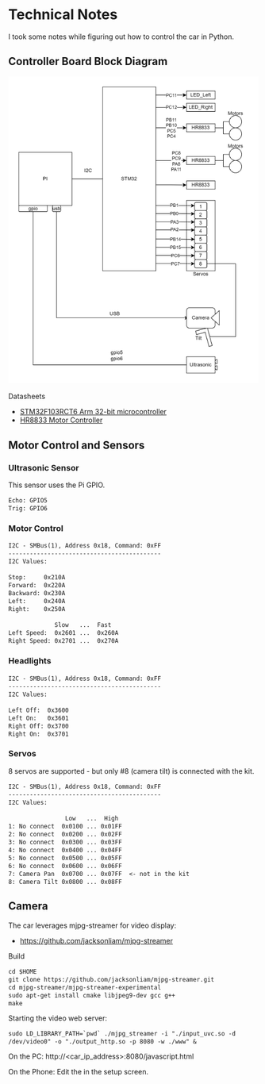 # Technical Notes

I took some notes while figuring out how to control the car in Python.

## Controller Board Block Diagram

![](./assets/block_diagram.png)

Datasheets

- [STM32F103RCT6 Arm 32-bit microcontroller](./datasheets/stm32f103rct6.en.CD00191185.pdf)
- [HR8833 Motor Controller](./datasheets/HR8833_Datasheet_EN_V2.1.pdf)

## Motor Control and Sensors

### Ultrasonic Sensor

This sensor uses the Pi GPIO.

```
Echo: GPIO5
Trig: GPIO6
```

### Motor Control

```
I2C - SMBus(1), Address 0x18, Command: 0xFF
-------------------------------------------
I2C Values:

Stop:     0x210A
Forward:  0x220A
Backward: 0x230A
Left:     0x240A
Right:    0x250A

             Slow   ...  Fast
Left Speed:  0x2601 ...  0x260A
Right Speed: 0x2701 ...  0x270A
```

### Headlights

```
I2C - SMBus(1), Address 0x18, Command: 0xFF
-------------------------------------------
I2C Values:

Left Off:  0x3600
Left On:   0x3601
Right Off: 0x3700
Right On:  0x3701
```

### Servos

8 servos are supported - but only #8 (camera tilt) is connected with the kit.

```
I2C - SMBus(1), Address 0x18, Command: 0xFF
-------------------------------------------
I2C Values:

                Low   ...  High
1: No connect  0x0100 ... 0x01FF
2: No connect  0x0200 ... 0x02FF
3: No connect  0x0300 ... 0x03FF
4: No connect  0x0400 ... 0x04FF
5: No connect  0x0500 ... 0x05FF
6: No connect  0x0600 ... 0x06FF
7: Camera Pan  0x0700 ... 0x07FF  <- not in the kit
8: Camera Tilt 0x0800 ... 0x08FF

```

## Camera

The car leverages mjpg-streamer for video display:

- https://github.com/jacksonliam/mjpg-streamer

Build

```
cd $HOME
git clone https://github.com/jacksonliam/mjpg-streamer.git
cd mjpg-streamer/mjpg-streamer-experimental
sudo apt-get install cmake libjpeg9-dev gcc g++
make
```

Starting the video web server:

```
sudo LD_LIBRARY_PATH=`pwd` ./mjpg_streamer -i "./input_uvc.so -d /dev/video0" -o "./output_http.so -p 8080 -w ./www" &
```

On the PC:
http://<car_ip_address>:8080/javascript.html

On the Phone: Edit the <car ip address> in the setup screen.
